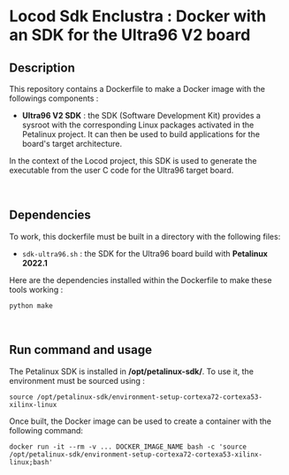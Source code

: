 # Locod Sdk Enclustra : Docker with an SDK for the Ultra96 V2 board

## Description

This repository contains a Dockerfile to make a Docker image with the followings components :

- **Ultra96 V2 SDK** : the SDK (Software Development Kit) provides a sysroot with the corresponding Linux packages activated in the Petalinux project. It can then be used to build applications for the board's target architecture.

In the context of the Locod project, this SDK is used to generate the executable from the user C code for the Ultra96 target board.

<br>

## Dependencies

To work, this dockerfile must be built in a directory with the following files:
- `sdk-ultra96.sh` : the SDK for the Ultra96 board build with **Petalinux 2022.1**

Here are the dependencies installed within the Dockerfile to make these tools working :

`python make`

<br>

## Run command and usage

The Petalinux SDK is installed in **/opt/petalinux-sdk/**. To use it, the environment must be sourced using :

```console
source /opt/petalinux-sdk/environment-setup-cortexa72-cortexa53-xilinx-linux
```

Once built, the Docker image can be used to create a container with the following command:

```console
docker run -it --rm -v ... DOCKER_IMAGE_NAME bash -c 'source /opt/petalinux-sdk/environment-setup-cortexa72-cortexa53-xilinx-linux;bash'
```